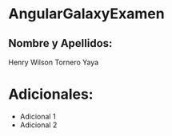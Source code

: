 # AngularGalaxyExamen

## Nombre y Apellidos:

Henry Wilson Tornero Yaya

# Adicionales:

- Adicional 1
- Adicional 2
